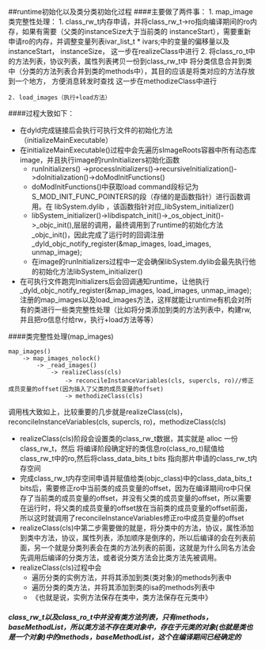 ##runtime初始化以及类分类初始化过程
####主要做了两件事：
	1. map_image
	   类完整性处理：
	   1. class_rw_t内存申请，并将class_rw_t->ro指向编译期间的ro内存，如果有需要（父类的instanceSize大于当前类的
	      instanceStart），需要重新申请ro的内存，并调整变量列表ivar_list_t * ivars;中的变量的偏移量以及instanceStart，
	      instanceSize，
	      这一步在realizeClass中进行
	   2. 将class_ro_t中的方法列表，协议列表，属性列表拷贝一份到class_rw_t中
	      将分类信息合并到类中（分类的方法列表合并到类的methods中），其目的应该是将类对应的方法存放到一个地方，
	      方便消息转发时查找
          这一步在methodizeClass中进行
	
	2. load_images（执行+load方法）

####过程大致如下：
* 在dyld完成链接后会执行可执行文件的初始化方法（initializeMainExecutable）
* 在initializeMainExecutable()过程中会先遍历sImageRoots容器中所有动态库image，并且执行image的runInitializers初始化函数
	* runInitializers() ->processInitializers()->recursiveInitialization()->doInitialization()->doModInitFunctions()
	* doModInitFunctions()中获取load command段标记为S_MOD_INIT_FUNC_POINTERS的段（存储的是函数指针）进行函数调用。在	   libSystem.dylib ，该函数指针对应_libSystem_initializer()
	* libSystem_initializer()->libdispatch_init()->_os_object_init()->_objc_init(),层层的调用，最终调用到了runtime的初始化方法_objc_init()，因此完成了运行时的回调注册_dyld_objc_notify_register(&map_images, load_images, unmap_image);
	* 在image的runInitializers过程中一定会确保libSystem.dylib会最先执行他的初始化方法libSystem_initializer()
* 在可执行文件跑完Initializers后会回调通知runtime，让他执行_dyld_objc_notify_register(&map_images, load_images, unmap_image);注册的map_images以及load_images方法，这样就能让runtime有机会对所有的类进行一些类完整性处理（比如将分类添加到类的方法列表中，构建rw,并且把ro信息付给rw，执行+load方法等等）

####类完整性处理(map_images)
```
map_images()
	-> map_images_nolock()
		-> _read_images()
			-> realizeClass(cls)
				-> reconcileInstanceVariables(cls, supercls, ro)//修正成员变量的offset(因为插入了父类的成员变量的offset)
				-> methodizeClass(cls)
```
调用栈大致如上，比较重要的几步就是realizeClass(cls)，reconcileInstanceVariables(cls, supercls, ro)，methodizeClass(cls)

* realizeClass(cls)阶段会设置类的class_rw_t数据，其实就是 alloc 一份class_rw_t，然后 将编译阶段确定好的类信息ro(class_ro_t)赋值给class_rw_t中的ro,然后将class_data_bits_t bits 指向那片申请的class_rw_t内存空间
* 完成class_rw_t内存空间申请并赋值给类(objc_class)中的class_data_bits_t bits后，需要修正ro中当前类的成员变量的offset，因为在编译期间ro中只保存了当前类的成员变量的offset，并没有父类的成员变量的offset，所以需要在运行时，将父类的成员变量的offset放在当前类的成员变量的offset前面，所以这时就调用了reconcileInstanceVariables修正ro中成员变量的offset
* realizeClass(cls)中第二步需要做的就是，将分类中的方法，协议，属性添加到类中方法，协议，属性列表，添加顺序是倒序的，所以后编译的会在列表前面，另一个就是分类列表会在类的方法列表的前面，这就是为什么同名方法会先调用后编译的分类方法，或者说分类方法会比类方法先被调用。
* realizeClass(cls)过程中会
	* 遍历分类的实例方法，并将其添加到类(类对象)的methods列表中
	* 遍历分类的类方法，并将其添加到类的isa的methods列表中
	* 《也就是说，实例方法保存在类中，类方法保存在元类中》

##### class\_rw\_t以及class\_ro\_t中并没有类方法列表，只有methods，baseMethodList，所以类方法不存在类对象中，存在于元类的对象(也就是类也是一个对象)中的methods，baseMethodList，这个在编译期间已经确定的
